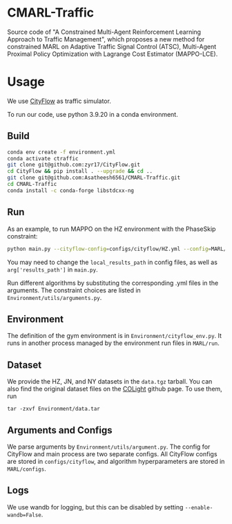 # CMARL-Traffic

Source code of "A Constrained Multi-Agent Reinforcement Learning Approach to Traffic Management", which proposes a new method for constrained MARL on Adaptive Traffic Signal Control (ATSC), Multi-Agent Proximal Policy Optimization with Lagrange Cost Estimator (MAPPO-LCE).

# Usage

We use [CityFlow](https://github.com/zyr17/CityFlow) as traffic simulator.

To run our code, use python 3.9.20 in a conda environment.

## Build
```bash
conda env create -f environment.yml
conda activate ctraffic
git clone git@github.com:zyr17/CityFlow.git
cd CityFlow && pip install . --upgrade && cd ..
git clone git@github.com:Asatheesh6561/CMARL-Traffic.git
cd CMARL-Traffic
conda install -c conda-forge libstdcxx-ng
```

## Run

As an example, to run MAPPO on the HZ environment with the PhaseSkip constraint:
```bash
python main.py --cityflow-config=configs/cityflow/HZ.yml --config=MARL/configs/algs/mappo.yaml --constraint=PhaseSkip
```

You may need to change the `local_results_path` in config files, as well as `arg['results_path']` in `main.py`.

Run different algorithms by substituting the corresponding .yml files in the arguments. The constraint choices are listed in `Environment/utils/arguments.py`.

## Environment

The definition of the gym environment is in `Environment/cityflow_env.py`. It runs in another 
process managed by the environment run files in `MARL/run`.

## Dataset

We provide the HZ, JN, and NY datasets in the `data.tgz` tarball. You can also find the original dataset files on the [COLight](https://github.com/wingsweihua/colight) github page. To use them, run
```
tar -zxvf Environment/data.tar
```

## Arguments and Configs

We parse arguments by `Environment/utils/argument.py`. The config for CityFlow and main
process are two separate configs. All CityFlow configs are stored in 
`configs/cityflow`, and algorithm hyperparameters are stored in `MARL/configs`.

## Logs

We use wandb for logging, but this can be disabled by setting `--enable-wandb=False`.

